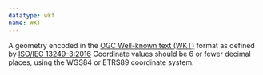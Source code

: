 ```yaml
---
datatype: wkt
name: WKT
---
```


A geometry encoded in the [OGC Well-known text (WKT)](https://en.wikipedia.org/wiki/Well-known_text_representation_of_geometry) format as defined by [ISO/IEC 13249-3:2016](https://www.iso.org/standard/60343.html) Coordinate values should be 6 or fewer decimal places, using the WGS84 or ETRS89 coordinate system.